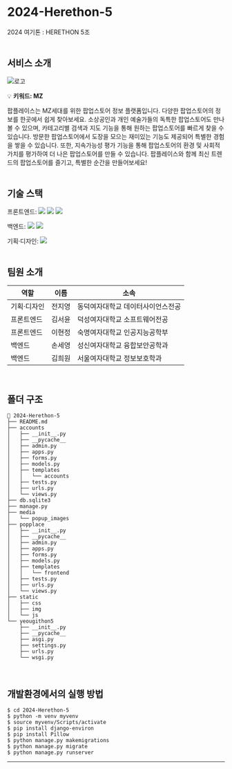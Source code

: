 # 2024-Herethon-5

2024 여기톤 : HERETHON 5조
</br></br>

## 서비스 소개

![로고](https://github.com/2024-HERETHON/2024-Herethon-5/assets/90364700/94d8b64a-4c28-4911-81d5-39cc8df4a8f7)

💡 **키워드: MZ**

팝플레이스는 MZ세대를 위한 팝업스토어 정보 플랫폼입니다. 다양한 팝업스토어의 정보를 한곳에서 쉽게 찾아보세요. 소상공인과 개인 예술가들의 독특한 팝업스토어도 만나볼 수 있으며, 카테고리별 검색과 지도 기능을 통해 원하는 팝업스토어를 빠르게 찾을 수 있습니다. 방문한 팝업스토어에서 도장을 모으는 재미있는 기능도 제공되어 특별한 경험을 쌓을 수 있습니다. 또한, 지속가능성 평가 기능을 통해 팝업스토어의 환경 및 사회적 가치를 평가하여 더 나은 팝업스토어를 만들 수 있습니다. 팝플레이스와 함께 최신 트렌드의 팝업스토어를 즐기고, 특별한 순간을 만들어보세요!
</br></br>

## 기술 스택

<span>프론트엔드: </span> <img src="https://img.shields.io/badge/html-E34F26?style=for-the-badge&logo=html5&logoColor=white"> <img src="https://img.shields.io/badge/css-1572B6?style=for-the-badge&logo=css3&logoColor=white"> <img src="https://img.shields.io/badge/javascript-F7DF1E?style=for-the-badge&logo=javascript&logoColor=black">

<span>백엔드: </span><img src="https://img.shields.io/badge/python-3776AB?style=for-the-badge&logo=python&logoColor=white"> <img src="https://img.shields.io/badge/django-092E20?style=for-the-badge&logo=Django&logoColor=white">

<span>기획·디자인: </span> <img src="https://img.shields.io/badge/figma-F24E1E?style=for-the-badge&logo=figma&logoColor=white">
</br></br>

## 팀원 소개

| 역할        | 이름   | 소속                              |
| ----------- | ------ | --------------------------------- |
| 기획·디자인 | 전지영 | 동덕여자대학교 데이터사이언스전공 |
| 프론트엔드  | 김서윤 | 덕성여자대학교 소프트웨어전공     |
| 프론트엔드  | 이현정 | 숙명여자대학교 인공지능공학부     |
| 백엔드      | 손세영 | 성신여자대학교 융합보안공학과     |
| 백엔드      | 김희원 | 서울여자대학교 정보보호학과       |

</br>

## 폴더 구조

```
📂 2024-Herethon-5
├── README.md
├── accounts
│   ├── __init__.py
│   ├── __pycache__
│   ├── admin.py
│   ├── apps.py
│   ├── forms.py
│   ├── models.py
│   ├── templates
│   │   └── accounts
│   ├── tests.py
│   ├── urls.py
│   └── views.py
├── db.sqlite3
├── manage.py
├── media
│   └── popup_images
├── popplace
│   ├── __init__.py
│   ├── __pycache__
│   ├── admin.py
│   ├── apps.py
│   ├── forms.py
│   ├── models.py
│   ├── templates
│   │   └── frontend
│   ├── tests.py
│   ├── urls.py
│   └── views.py
├── static
│   ├── css
│   ├── img
│   └── js
└── yeougithon5
    ├── __init__.py
    ├── __pycache__
    ├── asgi.py
    ├── settings.py
    ├── urls.py
    └── wsgi.py
```

</br>

## 개발환경에서의 실행 방법

```
$ cd 2024-Herethon-5
$ python -m venv myvenv
$ source myvenv/Scripts/activate
$ pip install django-environ
$ pip install Pillow
$ python manage.py makemigrations
$ python manage.py migrate
$ python manage.py runserver
```

  <hr/>
